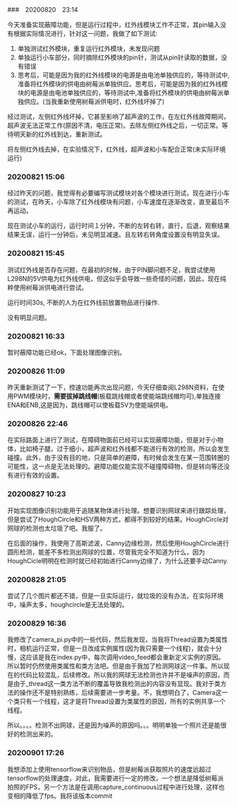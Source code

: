 ###　20200820　23:14

今天准备实现蔽障功能，但是运行过程中，红外线模块工作不正常，其pin输入没有根据实际情况进行，针对这一问题，我做了如下测试:

1. 单独测试红外模块，重复运行红外模块，未发现问题
2. 单独运行小车部分，同时摘除红外模块的pin针，测试从pin针读取的数据，没有错误
3. 思考后，可能是因为我的红外线模块的电源是由电池单独供应的，等待测试中,准备将红外模块的供电由树莓派单独供应。思考后，可能是因为我的红外线模块的电源是由电池单独供应的，等待测试中,准备将红外模块的供电由树莓派单独供应。(当我重新使用树莓派供电时，红外线坏掉了)

经过测试，左侧红外线坏掉，它甚至影响了超声波的工作，在左红外线故障期间，超声波无法正常工作(原因不清，电压正常)。去除左侧红外线之后，一切正常。等待明天新的红外线到达，重新测试。

将左侧红外线去掉，在实验情况下，红外线，超声波和小车配合正常(未实际环境运行)

### 20200821 15:06

经过昨天的问题，我觉得有必要编写测试模块对各个模块进行测试，现在进行小车的测试，在昨天，小车除了红外线模块有问题，小车速度在逐渐改变，直至最后不再运动。

现在测试小车的运行，运行时间１分钟，不断的左转右转，直行，后退，观察结果
结果无误，运行一分钟后，未见明显减速。且左转右转角度设置没有明显失误。


### 20200821 15:45

测试红外线是否存在问题，在最初的时候，由于PIN脚问题不足，我尝试使用L298N的5V供电为红外线供电，但这似乎会导致一些奇怪的问题，因此，现在纯粹使用树莓派供电进行尝试。

运行时间30s, 不断的人为在红外线前放置物品进行操作.

没有明显问题。

### 20200821 16:33

暂时蔽障功能已经ok，下面处理图像识别。

### 20200826 11:09

昨天重新测试了一下，控速功能再次出现问题，今天仔细查阅L298N资料，在使用PWM模块时，**需要拔掉跳线帽**(板载跳线帽或者使能端跳线帽均可),单独连接ENA和ENB,这是因为，跳线帽可以使板载5V为使能端供电。

### 20200826 22:46

在实际路面上进行了测试，在障碍物面前已经可以实现蔽障功能，但是对于小物体，比如椅子腿，过于细小，超声波和红外线都不能进行有效的检测，所以会发生碰撞。此外，由于没有目的地，只是简单的避障，有时候会发生在某一范围转圈的可能性，这一点是无法处理的。避障功能仅能实现不碰撞障碍物，但是转向等还没有进行有效的设置。

### 20200827 10:23

开始实现图像识别功能用于追随某物体进行处理。想要识别网球来进行跟踪处理，但是尝试了HoughCircle和HSV两种方式，都得不到较好的结果。HoughCircle对网球的检测也太垃圾了吧。我服了。

在后面的操作，我使用了高斯滤波，Canny边缘检测，然后使用HoughCircle进行圆形检测，能差不多检测出网球的位置，尽管我完全不知道为什么，因为HoughCicle明明在检测时就已经初始进行Canny边缘了，为什么还要手动Canny.

### 20200828 21:05

尝试了几个图片都还不错，但是一旦实际运行，就垃圾的没有办法，在实际环境中，噪声太多，houghcircle是无法处理的。

### 20200829 16:36

我修改了camera_pi.py中的一些代码，然后我发现，当我将Thread设置为类属性时，相机运行正常，但是一旦改成实例属性(因为我只需要一个线程)，就会十分慢，这应该是我在index.py中，每次调用video_feed都会重新定义实例的原因。所以暂时仍然使用类属性和类方法吧。但是由于我加了检测网球这一件事。所以现在的代码比较混乱，后续修改。所以我的网球无法检测也许并不是噪声的原因，而是由于_thread这一类方法不断的覆盖导致我检测出的内容没有显现。我对于类方法的操作还不是特别熟练，后续需要进一步考量。不，我想明白了，Camera这一个类只有一个线程，这才是将Thread设置为类属性的原因，所有的实例共享一个线程。

所以。。。。检测不出网球，还是因为噪声的原因吗。。。明明单独一个照片还是能很好的检测出来的。


### 20200901 17:26

我想添加上使用tensorflow来识别物品，但是树莓派获取照片的速度远超过tensorflow的处理速度，对此，我需要进行一定的修改，一个想法是降低树莓派拍照的FPS，另一个方法是在调用capture_continuous过程中进行处理，这样也变相的降低了fps。我将该版本commit